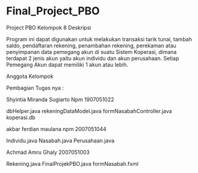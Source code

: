 # Final_Project_PBO
Project PBO Kelompok 8 
Deskripsi


Program ini dapat digunakan untuk melakukan transaksi tarik tunai, tambah saldo, pendaftaran rekening, penambahan rekening, perekaman atau penyimpanan data pemegang akun di suatu Sistem Koperasi, dimana terdapat 2 jenis akun yaitu akun individu dan akun perusahaan. Setiap Pemegang Akun dapat memiliki 1 akun atau lebih.

Anggota Kelompok

Pembagian Tugas nya :

Shyintia Miranda Sugiarto 
Npm 1907051022

dbHelper.java
rekeningDataModel.java
formNasabahController.java
koperasi.db


akbar ferdian maulana 
npm 2007051044

Individu.java
Nasabah.java
Perusahaan.java


Achmad Amru Ghaly
2007051003

Rekening.java
FinalProjekPBO.java
formNasabah.fxml
